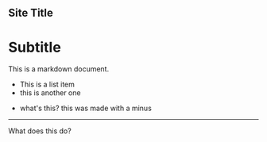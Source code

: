 ## Site Title
# Subtitle

This is a markdown document.

+ This is a list item
+ this is another one
- what's this? this was made with a minus

---
What does this do?

